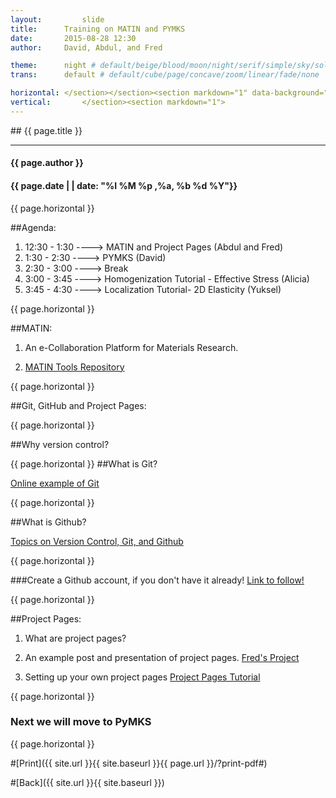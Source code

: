 ```yaml
---
layout:     	slide
title:     	Training on MATIN and PYMKS
date:      	2015-08-28 12:30 
author:     David, Abdul, and Fred

theme:		night # default/beige/blood/moon/night/serif/simple/sky/solarized
trans:		default # default/cube/page/concave/zoom/linear/fade/none

horizontal:	</section></section><section markdown="1" data-background="http://matin-hub.github.io/project-pages/img/slidebackground.png"><section markdown="1">
vertical:		</section><section markdown="1">
---
```

<section markdown="1" data-background="http://matin-hub.github.io/project-pages/img/slidebackground.png"><section markdown="1">
## {{ page.title }}

<hr>

#### {{ page.author }}

#### {{ page.date | | date: "%I %M %p ,%a, %b %d %Y"}}

<!-- Start Writing Below in Markdown -->

<!--## F11 to Fullscreen!
 <img src="https://ahafeez7.github.io/project-pages/img/data.jpeg"> 
<img src="https://matin-hub.github.io/project-pages/img//home-bg.jpg"> -->


{{ page.horizontal }}

##Agenda:

1. 12:30 - 1:30   ----> MATIN and Project Pages (Abdul and Fred)
2. 1:30 - 2:30     ----> PYMKS (David)
3. 2:30 - 3:00    ----> Break 
4. 3:00 - 3:45    ----> Homogenization Tutorial - Effective Stress (Alicia)
5. 3:45 - 4:30    ----> Localization Tutorial- 2D Elasticity (Yuksel) 

{{ page.horizontal }}

##MATIN:

1. An e-Collaboration Platform for Materials Research.

2. [MATIN Tools Repository](http://matin-hub.github.io/materialsinnovation.github.io/)

{{ page.horizontal }}

##Git, GitHub and Project Pages:

{{ page.horizontal }}

##Why version control?

{{ page.horizontal }}
##What is Git?

[Online example of Git](https://try.github.io/levels/1/challenges/7)

{{ page.horizontal }}

##What is Github?

[Topics on Version Control, Git, and Github](http://rcui9.github.io/Labs/lab1/2015/01/09/Lab-1.html)

{{ page.horizontal }}

###Create a Github account, if you don't have it already!
[Link to follow!](https://github.com/join)

{{ page.horizontal }}

##Project Pages:

1. What are project pages?

2. An example post and presentation of project pages.
[Fred's Project](http://fredhohman.com/grain-growth)

3. Setting up your own project pages
[Project Pages Tutorial](http://matin-hub.github.io/ppguide/installation)

{{ page.horizontal }}

# Next we will move to PyMKS

<!-- End Here -->
{{ page.horizontal }}

#[Print]({{ site.url }}{{ site.baseurl }}{{ page.url }}/?print-pdf#)

#[Back]({{ site.url }}{{ site.baseurl }})

</section></section>
